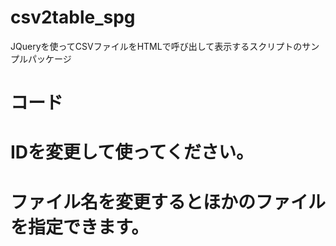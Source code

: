# csv2table_spg
JQueryを使ってCSVファイルをHTMLで呼び出して表示するスクリプトのサンプルパッケージ

# コード

<script>
$(function(){
  $('#table_disp').csv2table('list.csv');
});
</script>
  
<div id="table_disp"></div>

# IDを変更して使ってください。
# ファイル名を変更するとほかのファイルを指定できます。
